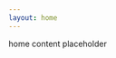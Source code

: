 ```yaml
---
layout: home
---
```


home content placeholder
<!-- Register to our [Google groups page](https://groups.google.com/forum/#!forum/gp-id) to get course notifications via email. -->